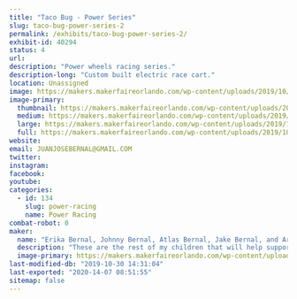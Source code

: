 ```yaml
---
title: "Taco Bug - Power Series"
slug: taco-bug-power-series-2
permalink: /exhibits/taco-bug-power-series-2/
exhibit-id: 40294
status: 4
url: 
description: "Power wheels racing series."
description-long: "Custom built electric race cart."
location: Unassigned
image: https://makers.makerfaireorlando.com/wp-content/uploads/2019/10/TACO-BUG-Logo-And-Name-3-1024x791.png
image-primary:
  thumbnail: https://makers.makerfaireorlando.com/wp-content/uploads/2019/10/TACO-BUG-Logo-And-Name-3-150x150.png
  medium: https://makers.makerfaireorlando.com/wp-content/uploads/2019/10/TACO-BUG-Logo-And-Name-3-300x232.png
  large: https://makers.makerfaireorlando.com/wp-content/uploads/2019/10/TACO-BUG-Logo-And-Name-3-1024x791.png
  full: https://makers.makerfaireorlando.com/wp-content/uploads/2019/10/TACO-BUG-Logo-And-Name-3.png
website: 
email: JUANJOSEBERNAL@GMAIL.COM
twitter: 
instagram: 
facebook: 
youtube: 
categories:
  - id: 134
    slug: power-racing
    name: Power Racing
combat-robot: 0
maker:
  name: "Erika Bernal, Johnny Bernal, Atlas Bernal, Jake Bernal, and Archie Bernal."
  description: "These are the rest of my children that will help support the race team, Taco Bug, and the exhibit. "
  image-primary: https://makers.makerfaireorlando.com/wp-content/uploads/2019/10/TACO-BUG-Logo-And-Name-2-1024x791.png
last-modified-db: "2019-10-30 14:31:04"
last-exported: "2020-14-07 08:51:55"
sitemap: false
---
```

